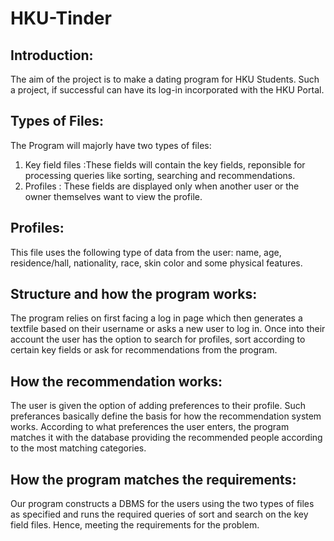 # HKU-Tinder

## Introduction:
The aim of the project is to make a dating program for HKU Students. Such a project, if successful can have its log-in incorporated with the HKU Portal.

## Types of Files:

The Program will majorly have two types of files:

1. Key field files :These fields will contain the key fields, reponsible for processing queries like sorting, searching and      recommendations.
2. Profiles : These fields are displayed only when another user or the owner themselves want to view the profile.

## Profiles:

This file uses the following type of data from the user: name, age, residence/hall, nationality, race, skin color and some physical features.

## Structure and how the program works:

The program relies on first facing a log in page which then generates a textfile based on their username or asks a new user to log in. Once into their account the user has the option to search for profiles, sort according to certain key fields or ask for recommendations from the program.

## How the recommendation works:

The user is given the option of adding preferences to their profile. Such preferances basically define the basis for how the recommendation system works. According to what preferences the user enters, the program matches it with the database providing the recommended people according to the most matching categories.

## How the program matches the requirements:

Our program constructs a DBMS for the users using the two types of files as specified and runs the required queries of sort and search on the key field files. Hence, meeting the requirements for the problem.

## 
